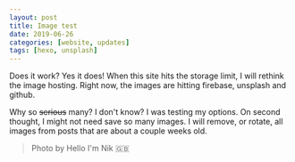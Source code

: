 ```yaml
---
layout: post
title: Image test
date: 2019-06-26
categories: [website, updates]
tags: [hexo, unsplash]
---
```


Does it work? Yes it does! When this site hits the storage limit, I will rethink the image hosting. Right now, the images are hitting firebase, unsplash and github.

Why so ~~serious~~ many? I don't know? I was testing my options. On second thought, I might not need save so many images. I will remove, or rotate, all images from posts that are about a couple weeks old.

> Photo by Hello I'm Nik 🇬🇧
